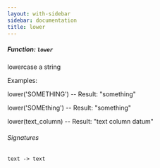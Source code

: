 ```yaml
---
layout: with-sidebar
sidebar: documentation
title: lower
---
```


##### Function: `lower`
lowercase a string

Examples:

  lower('SOMETHING')
  -- Result: "something"

  lower('SOMEthing')
  -- Result: "something"

  lower(text_column)
  -- Result: "text column datum"

###### Signatures
    text -> text

